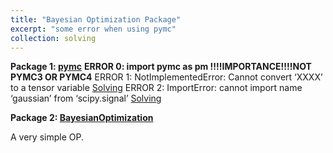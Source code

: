 ```yaml
---
title: "Bayesian Optimization Package"
excerpt: "some error when using pymc"
collection: solving
---
```



**Package 1: [pymc](https://www.pymc.io/welcome.html)**
**ERROR 0: import pymc as pm  !!!!IMPORTANCE!!!!NOT PYMC3 OR PYMC4**
ERROR 1: NotImplementedError: Cannot convert ‘XXXX’ to a tensor variable
[Solving](https://discourse.pymc.io/t/error-notimplementederror-cannot-convert-to-a-tensor-variable/13355)
ERROR 2: ImportError: cannot import name ‘gaussian’ from ‘scipy.signal’
[Solving](https://discourse.pymc.io/t/importerror-cannot-import-name-gaussian-from-scipy-signal/14170)

**Package 2: [BayesianOptimization](https://github.com/bayesian-optimization/BayesianOptimization?tab=readme-ov-file)**

A very simple OP.
 

